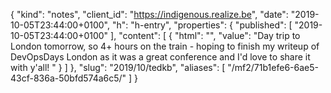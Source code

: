 {
  "kind": "notes",
  "client_id": "https://indigenous.realize.be",
  "date": "2019-10-05T23:44:00+0100",
  "h": "h-entry",
  "properties": {
    "published": [
      "2019-10-05T23:44:00+0100"
    ],
    "content": [
      {
        "html": "",
        "value": "Day trip to London tomorrow, so 4+ hours on the train - hoping to finish my writeup of DevOpsDays London as it was a great conference and I'd love to share it with y'all! "
      }
    ]
  },
  "slug": "2019/10/tedkb",
  "aliases": [
    "/mf2/71b1efe6-6ae5-43cf-836a-50bfd574a6c5/"
  ]
}
